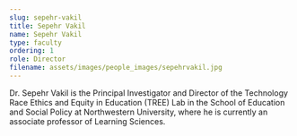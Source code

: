 ```yaml
---
slug: sepehr-vakil
title: Sepehr Vakil
name: Sepehr Vakil
type: faculty
ordering: 1
role: Director
filename: assets/images/people_images/sepehrvakil.jpg
---
```

Dr. Sepehr Vakil is the Principal Investigator and Director of the Technology Race Ethics and Equity in Education (TREE) Lab in the School of Education and Social Policy at Northwestern University, where he is currently an associate professor of Learning Sciences. 

<!-- commenting out temporarily
Previously he was Assistant Professor of STEM Education and the Associate Director of Equity & Inclusion in the Center for STEM Education at the University of Texas at Austin. Vakil's current research projects span three broad thematic areas of focus: (a) ethics, learning, and technology, (b) participatory design and community-engaged research methodologies, and (c) historical and sociopolitical analyses of engineering education across global contexts. 

Dr. Vakil recently received the National Science Foundation’s early CAREER award, as well as the National Academy of Education/Spencer Foundation Postdoctoral fellowship. He received his PhD in the Education in Mathematics, Science, and Technology program at UC Berkeley, and his B.S and M.S in Electrical Engineering from UCLA.
-->
